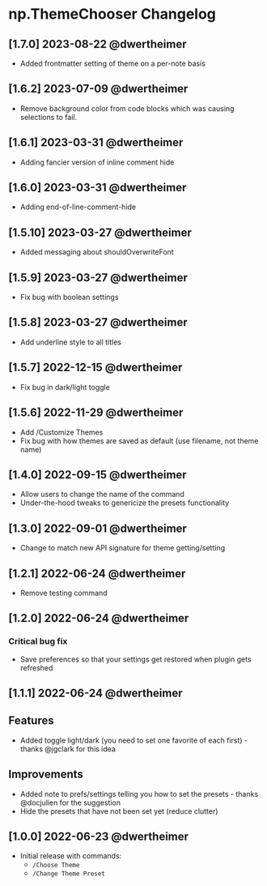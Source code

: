 # np.ThemeChooser Changelog

## [1.7.0] 2023-08-22 @dwertheimer

- Added frontmatter setting of theme on a per-note basis

## [1.6.2] 2023-07-09 @dwertheimer

- Remove background color from code blocks which was causing selections to fail.

## [1.6.1] 2023-03-31 @dwertheimer

- Adding fancier version of inline comment hide

## [1.6.0] 2023-03-31 @dwertheimer

- Adding end-of-line-comment-hide

## [1.5.10] 2023-03-27 @dwertheimer

- Added messaging about shouldOverwriteFont

## [1.5.9] 2023-03-27 @dwertheimer

- Fix bug with boolean settings

## [1.5.8] 2023-03-27 @dwertheimer

- Add underline style to all titles

## [1.5.7] 2022-12-15 @dwertheimer

- Fix bug in dark/light toggle

## [1.5.6] 2022-11-29 @dwertheimer

- Add /Customize Themes
- Fix bug with how themes are saved as default (use filename, not theme name)

## [1.4.0] 2022-09-15 @dwertheimer

- Allow users to change the name of the command
- Under-the-hood tweaks to genericize the presets functionality

## [1.3.0] 2022-09-01 @dwertheimer

- Change to match new API signature for theme getting/setting

## [1.2.1] 2022-06-24 @dwertheimer

- Remove testing command

## [1.2.0] 2022-06-24 @dwertheimer

### Critical bug fix

- Save preferences so that your settings get restored when plugin gets refreshed

## [1.1.1] 2022-06-24 @dwertheimer

## Features

- Added toggle light/dark (you need to set one favorite of each first) - thanks @jgclark for this idea

## Improvements

- Added note to prefs/settings telling you how to set the presets - thanks @docjulien for the suggestion
- Hide the presets that have not been set yet (reduce clutter)

## [1.0.0] 2022-06-23 @dwertheimer

- Initial release with commands:
  - `/Choose Theme`
  - `/Change Theme Preset`
